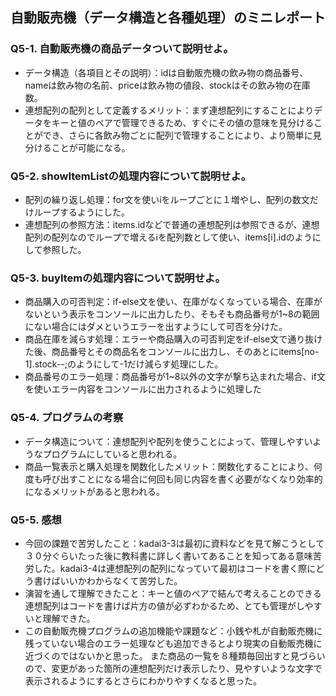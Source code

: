 ## 自動販売機（データ構造と各種処理）のミニレポート
### Q5-1. 自動販売機の商品データついて説明せよ。
* データ構造（各項目とその説明）：idは自動販売機の飲み物の商品番号、nameは飲み物の名前、priceは飲み物の値段、stockはその飲み物の在庫数。
* 連想配列の配列として定義するメリット：まず連想配列にすることによりデータをキーと値のペアで管理できるため、すぐにその値の意味を見分けることができ、さらに各飲み物ごとに配列で管理することにより、より簡単に見分けることが可能になる。
### Q5-2. showItemListの処理内容について説明せよ。
* 配列の繰り返し処理：for文を使いiをループごとに１増やし、配列の数文だけループするようにした。
* 連想配列の参照方法：items.idなどで普通の連想配列は参照できるが、連想配列の配列なのでループで増えるiを配列数として使い、items[i].idのようにして参照した。
### Q5-3. buyItemの処理内容について説明せよ。
* 商品購入の可否判定：if-else文を使い、在庫がなくなっている場合、在庫がないという表示をコンソールに出力したり、そもそも商品番号が1~8の範囲にない場合にはダメというエラーを出すようにして可否を分けた。
* 商品在庫を減らす処理：エラーや商品購入の可否判定をif-else文で通り抜けた後、商品番号とその商品名をコンソールに出力し、そのあとにitems[no-1].stock--;のようにして-1だけ減らす処理にした。
* 商品番号のエラー処理：商品番号が1~8以外の文字が撃ち込まれた場合、if文を使いエラー内容をコンソールに出力されるように処理した
### Q5-4. プログラムの考察
* データ構造について：連想配列や配列を使うことによって、管理しやすいようなプログラムにしていると思われる。
* 商品一覧表示と購入処理を関数化したメリット：関数化することにより、何度も呼び出すことになる場合に何回も同じ内容を書く必要がなくなり効率的になるメリットがあると思われる。
### Q5-5. 感想
* 今回の課題で苦労したこと：kadai3-3は最初に資料などを見て解こうとして３０分ぐらいたった後に教科書に詳しく書いてあることを知ってある意味苦労した。kadai3-4は連想配列の配列になっていて最初はコードを書く際にどう書けばいいかわからなくて苦労した。
* 演習を通して理解できたこと：キーと値のペアで結んで考えることのできる連想配列はコードを書けば片方の値が必ずわかるため、とても管理がしやすいと理解できた。
* この自動販売機プログラムの追加機能や課題など：小銭や札が自動販売機に残っていない場合のエラー処理なども追加できるとより現実の自動販売機に近づくのではないかと思った。
また商品の一覧を８種類毎回出すと見づらいので、変更があった箇所の連想配列だけ表示したり、見やすいような文字で表示されるようにするとさらにわかりやすくなると思った。
